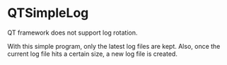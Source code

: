 # QTSimpleLog

QT framework does not support log rotation. 

With this simple program, only the latest log files are kept. 
Also, once the current log file hits a certain size, a new log file is created.
